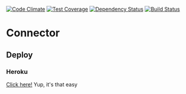 [![Code Climate](https://codeclimate.com/github/factor-io/connector/badges/gpa.svg)](https://codeclimate.com/github/factor-io/connector)
[![Test Coverage](https://codeclimate.com/github/factor-io/connector/badges/coverage.svg)](https://codeclimate.com/github/factor-io/connector)
[![Dependency Status](https://gemnasium.com/factor-io/connector.svg)](https://gemnasium.com/factor-io/connector)
[![Build Status](https://travis-ci.org/factor-io/connector.svg)](https://travis-ci.org/factor-io/connector)
# Connector

## Deploy
### Heroku

[Click here!](https://heroku.com/deploy) Yup, it's that easy